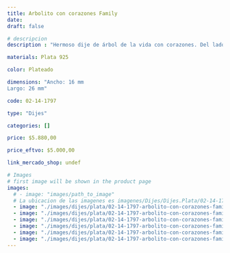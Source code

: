 ```yaml
---
title: Arbolito con corazones Family
date: 
draft: false

# descripcion
description : "Hermoso dije de árbol de la vida con corazones. Del lado posterior dice en inglés: \"Familia: donde la vida comienza y el amor nunca termina\""

materials: Plata 925

color: Plateado

dimensions: "Ancho: 16 mm 
Largo: 26 mm"

code: 02-14-1797

type: "Dijes"

categories: []

price: $5.880,00

price_eftvo: $5.000,00

link_mercado_shop: undef

# Images
# first image will be shown in the product page
images:
  # - image: "images/path_to_image"
  # La ubicacion de las imagenes es imagenes/Dijes/Dijes.Plata/02-14-1797-arbolito-con-corazones-family
  - image: "./images/dijes/plata/02-14-1797-arbolito-con-corazones-family_a.jpg"
  - image: "./images/dijes/plata/02-14-1797-arbolito-con-corazones-family_b.jpg"
  - image: "./images/dijes/plata/02-14-1797-arbolito-con-corazones-family_c.jpg"
  - image: "./images/dijes/plata/02-14-1797-arbolito-con-corazones-family_d.jpg"
  - image: "./images/dijes/plata/02-14-1797-arbolito-con-corazones-family_e.jpg"
  - image: "./images/dijes/plata/02-14-1797-arbolito-con-corazones-family_f.jpg"
---
```

